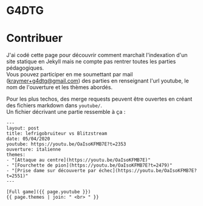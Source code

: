 # G4DTG

# Contribuer

J'ai codé cette page pour découvrir comment marchait l'indexation d'un site statique en Jekyll mais ne compte pas rentrer toutes les parties pédagogiques.  
Vous pouvez participer en me soumettant par mail (kraymer+g4dtg@gmail.com) des parties en renseignant l'url youtube, le nom de l'ouverture et les thèmes abordés. 

Pour les plus techos, des merge requests peuvent être ouvertes en créant des fichiers markdown dans `youtube/`.  
Un fichier décrivant une partie ressemble à ça :

~~~
---
layout: post
title: lefrigobruiteur vs Blitzstream
date: 05/04/2020
youtube: https://youtu.be/OaIsoKFMB7E?t=2353
ouverture: italienne
themes:
- "[Attaque au centre](https://youtu.be/OaIsoKFMB7E)"
- "[Fourchette de pion](https://youtu.be/OaIsoKFMB7E?t=2479)"
- "[Prise dame sur découverte par échec](https://youtu.be/OaIsoKFMB7E?t=2551)"
---

[Full game]({{ page.youtube }})  
{{ page.themes | join: " <br> " }}
~~~

